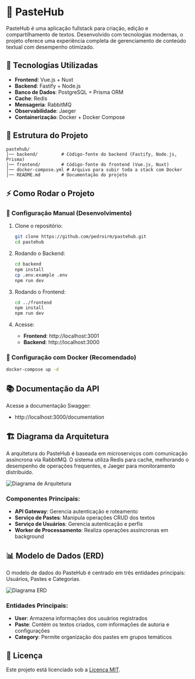 # 📌 PasteHub

PasteHub é uma aplicação fullstack para criação, edição e compartilhamento de textos. Desenvolvido com tecnologias modernas, o projeto oferece uma experiência completa de gerenciamento de conteúdo textual com desempenho otimizado.

## 🚀 Tecnologias Utilizadas

- **Frontend**: Vue.js + Nuxt
- **Backend**: Fastify + Node.js
- **Banco de Dados**: PostgreSQL + Prisma ORM
- **Cache**: Redis
- **Mensageria**: RabbitMQ
- **Observabilidade**: Jaeger
- **Containerização**: Docker + Docker Compose

## 📂 Estrutura do Projeto

```plaintext
pastehub/
│── backend/         # Código-fonte do backend (Fastify, Node.js, Prisma)
│── frontend/        # Código-fonte do frontend (Vue.js, Nuxt)
│── docker-compose.yml # Arquivo para subir toda a stack com Docker
│── README.md        # Documentação do projeto
```

## ⚡ Como Rodar o Projeto

### 🔧 Configuração Manual (Desenvolvimento)

1. Clone o repositório:

   ```bash
   git clone https://github.com/pedroirm/pastehub.git
   cd pastehub
   ```

2. Rodando o Backend:

   ```bash
   cd backend
   npm install
   cp .env.example .env
   npm run dev
   ```

3. Rodando o Frontend:

   ```bash
   cd ../frontend
   npm install
   npm run dev
   ```

4. Acesse:
   - **Frontend**: http://localhost:3001
   - **Backend**: http://localhost:3000

### 🐳 Configuração com Docker (Recomendado)

```bash
docker-compose up -d
```

## 📚 Documentação da API

Acesse a documentação Swagger:

- http://localhost:3000/documentation

## 🏗️ Diagrama da Arquitetura

A arquitetura do PasteHub é baseada em microserviços com comunicação assíncrona via RabbitMQ. O sistema utiliza Redis para cache, melhorando o desempenho de operações frequentes, e Jaeger para monitoramento distribuído.

![Diagrama de Arquitetura](./docs/pastehub.drawio.png)

### Componentes Principais:

- **API Gateway**: Gerencia autenticação e roteamento
- **Serviço de Pastes**: Manipula operações CRUD dos textos
- **Serviço de Usuários**: Gerencia autenticação e perfis
- **Worker de Processamento**: Realiza operações assíncronas em background

## 📊 Modelo de Dados (ERD)

O modelo de dados do PasteHub é centrado em três entidades principais: Usuários, Pastes e Categorias.

![Diagrama ERD](./docs/pastehub.png)

### Entidades Principais:

- **User**: Armazena informações dos usuários registrados
- **Paste**: Contém os textos criados, com informações de autoria e configurações
- **Category**: Permite organização dos pastes em grupos temáticos

## 📝 Licença

Este projeto está licenciado sob a [Licença MIT](LICENSE).
